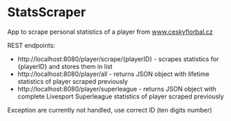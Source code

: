 # StatsScraper

App to scrape personal statistics of a player from www.ceskyflorbal.cz

REST endpoints:
* http://localhost:8080/player/scrape/{playerID} - scrapes statistics for {playerID} and stores them in list
* http://localhost:8080/player/all - returns JSON object with lifetime statistics of player scraped previously
* http://localhost:8080/player/superleague - returns JSON object with complete Livesport Superleague statistics of player scraped previously

Exception are currently not handled, use correct ID (ten digits number)
